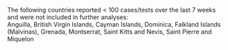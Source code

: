The following countries reported < 100 cases/tests over the last 7 weeks and were not included in further analyses:<br>Anguilla, British Virgin Islands, Cayman Islands, Dominica, Falkland Islands (Malvinas), Grenada, Montserrat, Saint Kitts and Nevis, Saint Pierre and Miquelon
<br>
